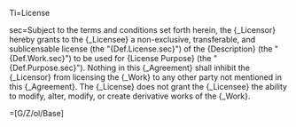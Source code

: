 Ti=License

sec=Subject to the terms and conditions set forth herein, the {_Licensor} hereby grants to the {_Licensee} a non-exclusive, transferable, and sublicensable license (the "{Def.License.sec}") of the {Description} (the "{Def.Work.sec}") to be used for {License Purpose} (the "{Def.Purpose.sec}"). Nothing in this {_Agreement} shall inhibit the {_Licensor} from licensing the {_Work} to any other party not mentioned in this {_Agreement}. The {_License} does not grant the {_Licensee} the ability to modify, alter, modify, or create derivative works of the {_Work}.

=[G/Z/ol/Base]